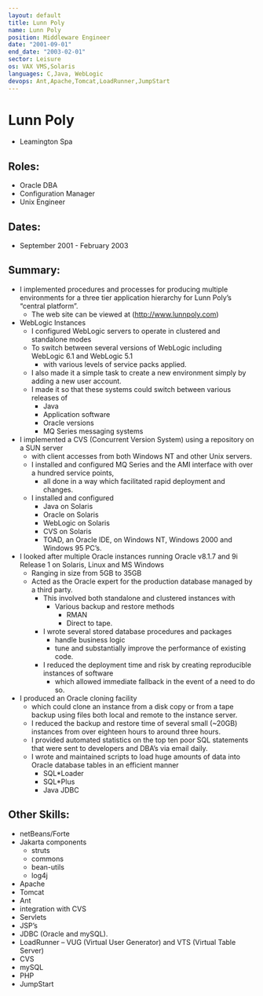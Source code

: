 ```yaml
---
layout: default
title: Lunn Poly
name: Lunn Poly
position: Middleware Engineer
date: "2001-09-01"
end_date: "2003-02-01"
sector: Leisure
os: VAX VMS,Solaris
languages: C,Java, WebLogic
devops: Ant,Apache,Tomcat,LoadRunner,JumpStart
---
```

# Lunn Poly
- Leamington Spa

## Roles:		
- Oracle DBA
- Configuration Manager
- Unix Engineer

## Dates: 		
- September 2001 - February 2003

## Summary:
-	I implemented procedures and processes for producing multiple environments for a three tier application hierarchy for Lunn Poly’s “central platform”. 
	-	The web site can be viewed at (http://www.lunnpoly.com)
-	WebLogic Instances
	-	I configured WebLogic servers to operate in clustered and standalone modes 
	-	To switch between several versions of WebLogic including WebLogic 6.1 and WebLogic 5.1 
		-	with various levels of service packs applied. 
	-	I also made it a simple task to create a new environment simply by adding a new user account. 
	-	I made it so that these systems could switch between various releases of 
		-	Java 
		-	Application software
		-	Oracle versions 
		-	MQ Series messaging systems
-	I implemented a CVS (Concurrent Version System) using a repository on a SUN server 
	-	with client accesses from both Windows NT and other Unix servers. 
	-	I installed and configured MQ Series and the AMI interface with over a hundred service points, 
		-	all done in a way which facilitated rapid deployment and changes. 
	-	I installed and configured 
		-	Java on Solaris
		-	Oracle on Solaris
		-	WebLogic on Solaris
		-	CVS on Solaris
		-	TOAD, an Oracle IDE, on Windows NT, Windows 2000 and Windows 95 PC’s.
-	I looked after multiple Oracle instances running Oracle v8.1.7 and 9i Release 1 on Solaris, Linux and MS Windows 
	-	Ranging in size from 5GB to 35GB 
	-	Acted as the Oracle expert for the production database managed by a third party. 
		-	This involved both standalone and clustered instances with
			-	Various backup and restore methods 
				-	RMAN 
				-	Direct to tape. 
		-	I wrote several stored database procedures and packages 
			-	handle business logic 
			-	tune and substantially improve the performance of existing code. 
		-	I reduced the deployment time and risk by creating reproducible instances of software 
			-	which allowed immediate fallback in the event of a need to do so.
-	I produced an Oracle cloning facility 
	-	which could clone an instance from a disk copy or from a tape backup using files both local and remote to the instance server. 
	-	I reduced the backup and restore time of several small (~20GB) instances from over eighteen hours to around three hours. 
	-	I provided automated statistics on the top ten poor SQL statements that were sent to developers and DBA’s via email daily. 
	-	I wrote and maintained scripts to load huge amounts of data into Oracle database tables in an efficient manner
		-	SQL*Loader
		-	SQL*Plus
		-	Java JDBC 
	
## Other Skills:
-	netBeans/Forte 
-	Jakarta components 
	-	struts 
	-	commons 
	-	bean-utils 
	-	log4j
-	Apache
-	Tomcat 
-	Ant 
-	integration with CVS
-	Servlets
-	JSP’s
-	JDBC (Oracle and mySQL).
-	LoadRunner – VUG (Virtual User Generator) and VTS (Virtual Table Server)
-	CVS
-	mySQL
-	PHP
-	JumpStart
